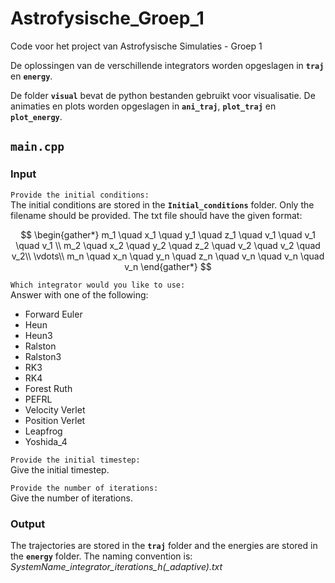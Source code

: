 # Astrofysische_Groep_1
Code voor het project van Astrofysische Simulaties - Groep 1

De oplossingen van de verschillende integrators worden opgeslagen in **`traj`** en **`energy`**.

De folder **`visual`** bevat de python bestanden gebruikt voor visualisatie. De animaties en plots worden opgeslagen in **`ani_traj`**, **`plot_traj`** en **`plot_energy`**.

## **`main.cpp`**
### Input
```Provide the initial conditions:```  
The initial conditions are stored in the **`Initial_conditions`** folder. Only the filename should be provided. The txt file should have the given format:

$$
\begin{gather*}
m_1 \quad x_1 \quad y_1 \quad z_1 \quad v_1 \quad v_1 \quad v_1 \\
m_2 \quad x_2 \quad y_2 \quad z_2 \quad v_2 \quad v_2 \quad v_2\\
\vdots\\
m_n \quad x_n \quad y_n \quad z_n \quad v_n \quad v_n \quad v_n
\end{gather*}
$$


```Which integrator would you like to use:```  
Answer with one of the following:
- Forward Euler
- Heun
- Heun3
- Ralston
- Ralston3
- RK3
- RK4
- Forest Ruth
- PEFRL
- Velocity Verlet
- Position Verlet
- Leapfrog
- Yoshida_4

```Provide the initial timestep: ```  
Give the initial timestep.

```Provide the number of iterations: ```  
Give the number of iterations.

### Output
The trajectories are stored in the **`traj`** folder and the energies are stored in the **`energy`** folder. The naming convention is:
*SystemName_integrator_iterations_h(_adaptive).txt*
